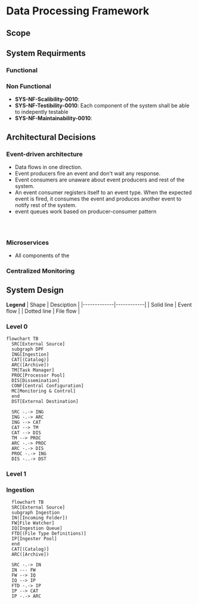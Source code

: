 # Data Processing Framework

## Scope

## System Requirments

### Functional



### Non Functional

- **SYS-NF-Scalibility-0010**: 
- **SYS-NF-Testibility-0010**: Each component of the system shall be able to indepently testable  
- **SYS-NF-Maintainability-0010**: 
## Architectural Decisions

### Event-driven architecture

- Data flows in one direction. 
- Event producers fire an event and don't wait any response.
- Event consumers are unaware about event producers and rest of the system. 
- An event consumer registers itself to an event type. When the expected event is fired, it consumes the event and produces another event to notify rest of the system. 
- event queues work based on producer-consumer pattern 

```mermaid



```

### Microservices

- All components of the  

### Centralized Monitoring


## System Design 

**Legend**
| Shape       | Desciption |
|-------------|------------|
| Solid  line | Event flow |
| Dotted line | File  flow |

### Level 0

```mermaid
flowchart TB
  SRC[External Source]
  subgraph DPF
  ING[Ingestion]
  CAT[(Catalog)]
  ARC([Archive])
  TM[Task Manager]
  PROC[Processor Pool]
  DIS[Dissemination]
  CONF[Central Configuration]
  MC[Monitoring & Control]
  end
  DST[External Destination]
  
  SRC -.-> ING
  ING -.-> ARC
  ING --> CAT
  CAT --> TM
  CAT --> DIS
  TM --> PROC
  ARC -.-> PROC
  ARC -.-> DIS
  PROC -.-> ING
  DIS -..-> DST
```

### Level 1
### Ingestion
```mermaid
  flowchart TB
  SRC[External Source]
  subgraph Ingestion
  IN([Incoming Folder])
  FW[File Watcher]
  IQ[Ingestion Queue]
  FTD[(File Type Definitions)]
  IP[Ingester Pool]
  end
  CAT[(Catalog)]
  ARC([Archive])

  SRC -.-> IN
  IN --- FW
  FW --> IQ
  IQ --> IP
  FTD -.-> IP
  IP --> CAT
  IP -.-> ARC
```